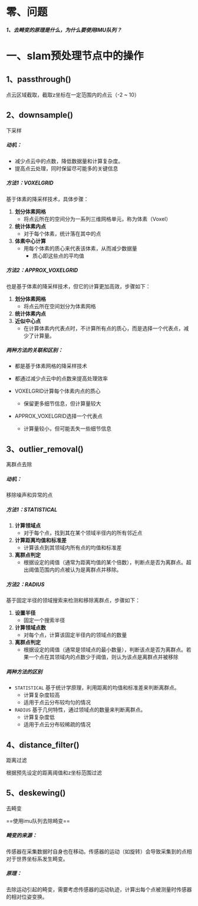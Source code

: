 # 零、问题

##### 1、去畸变的原理是什么，为什么要使用IMU队列？

# 一、slam预处理节点中的操作

## 1、passthrough()

点云区域截取，截取z坐标在一定范围内的点云（-2 ~ 10）

## 2、downsample()

下采样

##### 动机：

- 减少点云中的点数，降低数据量和计算复杂度。
- 提高点云处理，同时保留尽可能多的关键信息

##### 方法1：VOXELGRID

基于体素的降采样技术，具体步骤：

1. **划分体素网格**
   - 将点云所在的空间分为一系列三维网格单元，称为体素（Voxel）
2. **统计体素内点**
   - 对于每个体素，统计落在其中的点
3. **体素中心计算**
   - 用每个体素的质心来代表该体素，从而减少数据量
     - 质心即这些点的平均值

##### 方法2：APPROX_VOXELGRID

也是基于体素的降采样技术，但它的计算更加高效，步骤如下：

1. **划分体素网格**
   - 将点云所在空间划分为体素网格
2. **统计体素内点**
3. **近似中心点**
   - 在计算体素内代表点时，不计算所有点的质心，而是选择一个代表点，减少了计算量。

##### 两种方法的关联和区别：

- 都是基于体素网格的降采样技术
- 都通过减少点云中的点数来提高处理效率
- VOXELGRID计算每个体素内点的质心
  - 保留更多细节信息，但计算量较大

- APPROX_VOXELGRID选择一个代表点
  - 计算量较小，但可能丢失一些细节信息








## 3、outlier_removal()

离群点去除

##### 动机：

移除噪声和异常的点

##### 方法1：STATISTICAL

1. **计算领域点**
   - 对于每个点，找到其在某个领域半径内的所有邻近点
2. **计算距离均值和标准差**
   - 计算该点到其领域内所有点的均值和标准差
3. **离群点判定**
   - 根据设定的阈值（通常为距离均值的某个倍数），判断点是否为离群点。超出阈值范围内的点被认为是离群点并移除。

##### 方法2：RADIUS

基于固定半径的领域搜索来检测和移除离群点，步骤如下：

1. **设置半径**
   - 固定一个搜索半径
2. **计算领域点数**
   - 对每个点，计算该固定半径内的领域点的数量
3. **离群点判定**
   - 根据设定的阈值（通常是领域点的最小数量），判断该点是否为离群点。若果一个点在其领域内的点数少于阈值，则认为该点是离群点并被移除

##### 两种方法的区别

- `STATISTICAL` 基于统计学原理，利用距离的均值和标准差来判断离群点。
  - 计算复杂度较高
  - 适用于点云分布较均匀的情况
- `RADIUS` 基于几何特性，通过领域点的数量来判断离群点。
  - 计算复杂度低
  - 适用于点云分布较稀疏的情况

## 4、distance_filter()

距离过滤

根据预先设定的距离阈值和z坐标范围过滤

## 5、deskewing()

去畸变

==使用imu队列去除畸变==

##### 畸变的来源：

传感器在采集数据时自身也在移动。传感器的运动（如旋转）会导致采集到的点相对于世界坐标系发生畸变。

##### 原理：

去除运动引起的畸变，需要考虑传感器的运动轨迹，计算出每个点被测量时传感器的相对位姿变换。
